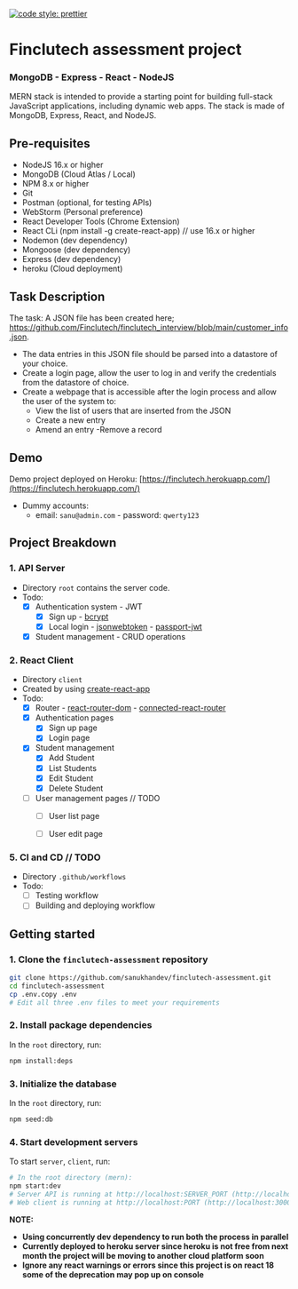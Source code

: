 [![code style: prettier](https://img.shields.io/badge/code_style-prettier-ff69b4.svg)](https://github.com/prettier/prettier)


# Finclutech assessment project

### MongoDB - Express - React -  NodeJS

MERN stack is intended to provide a starting point for building full-stack JavaScript applications, including dynamic web  apps. The stack is made of MongoDB, Express, React,  and NodeJS.

## Pre-requisites
- NodeJS 16.x or higher
- MongoDB (Cloud Atlas / Local)
- NPM 8.x or higher
- Git
- Postman (optional, for testing APIs) 
- WebStorm (Personal preference)
- React Developer Tools (Chrome Extension)
- React CLi (npm install -g create-react-app) // use 16.x or higher
- Nodemon (dev dependency)
- Mongoose (dev dependency)
- Express (dev dependency)
- heroku (Cloud deployment)


## Task Description
The task: A JSON file has been created here;
https://github.com/Finclutech/finclutech_interview/blob/main/customer_info.json.
- The data entries in this JSON file should be parsed into a datastore of your choice. 
- Create a login page, allow the user to log in and verify the credentials from the
   datastore of choice. 
- Create a webpage that is accessible after the login process and allow the user of the
   system to: 
  - View the list of users that are inserted from the JSON
  - Create a new entry
  - Amend an entry
  -Remove a record
## Demo
Demo project deployed on Heroku: [https://finclutech.herokuapp.com/](https://finclutech.herokuapp.com/)
- Dummy accounts:
    - email: `sanu@admin.com` - password: `qwerty123`

## Project Breakdown

### 1. API Server


- Directory `root` contains the server code.
- Todo:
    - [x] Authentication system - JWT
        - [x] Sign up - [bcrypt](https://www.npmjs.com/package/bcrypt)
        - [x] Local login - [jsonwebtoken](https://www.npmjs.com/package/jsonwebtoken) - [passport-jwt](https://www.npmjs.com/package/passport-jwt)
    - [x] Student management - CRUD operations

### 2. React Client

- Directory `client`
- Created by using [create-react-app](https://www.npmjs.com/package/create-react-app)
- Todo:
    - [x] Router - [react-router-dom](https://www.npmjs.com/package/react-router-dom) - [connected-react-router](https://www.npmjs.com/package/connected-react-router)
    - [x] Authentication pages
        - [x] Sign up page
        - [x] Login page
    - [x] Student management 
      - [x] Add Student
      - [x] List Students
      - [x] Edit Student
      - [x] Delete Student
    - [ ] User management pages // TODO
        - [ ] User list page
        - [ ] User edit page


### 5. CI and CD // TODO

- Directory `.github/workflows`
- Todo:
    - [ ] Testing workflow
    - [ ] Building and deploying workflow

## Getting started

### 1. Clone the `finclutech-assessment` repository


```bash
git clone https://github.com/sanukhandev/finclutech-assessment.git
cd finclutech-assessment
cp .env.copy .env
# Edit all three .env files to meet your requirements
```

### 2. Install package dependencies

In the `root` directory, run:

```bash
npm install:deps
```

### 3. Initialize the database

In the `root` directory, run:

```bash
npm seed:db
```


### 4. Start development servers

To start `server`, `client`,  run:

```bash
# In the root directory (mern):
npm start:dev
# Server API is running at http://localhost:SERVER_PORT (http://localhost:5000 by default)
# Web client is running at http://localhost:PORT (http://localhost:3000 by default)
```

**NOTE:**
- **Using concurrently dev dependency to run both the process in parallel**
- **Currently deployed to heroku server since heroku is not free from next month the project will be moving to another cloud platform soon**
- **Ignore any react warnings or errors since this project is on react 18 some of the deprecation may pop up on console**

